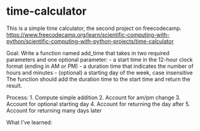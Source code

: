 # time-calculator

This is a simple time calculator, the second project on freecodecamp.
https://www.freecodecamp.org/learn/scientific-computing-with-python/scientific-computing-with-python-projects/time-calculator

Goal:
    Write a function named add_time that takes in two required parameters and one optional parameter:
    - a start time in the 12-hour clock format (ending in AM or PM)
    - a duration time that indicates the number of hours and minutes
    - (optional) a starting day of the week, case insensitive
    The function should add the duration time to the start time and return the result.


Process:
    1. Compute simple addition
    2. Account for am/pm change
    3. Account for optional starting day
    4. Account for returning the day after
    5. Account for returning many days later

What I've learned:
